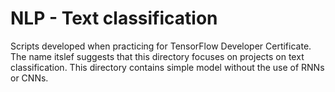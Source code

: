 # NLP - Text classification
Scripts developed when practicing for TensorFlow Developer Certificate.
The name itslef suggests that this directory focuses on projects on text classification.
This directory contains simple model without the use of RNNs or CNNs.